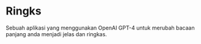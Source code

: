 # Ringks

Sebuah aplikasi yang menggunakan OpenAI GPT-4 untuk merubah bacaan panjang anda menjadi jelas dan ringkas.
